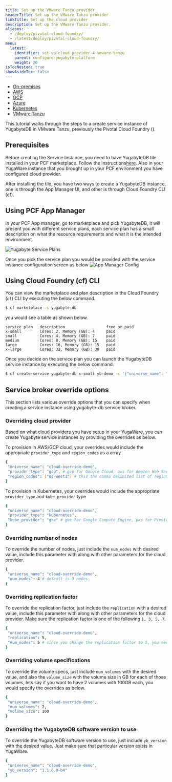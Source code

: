 ```yaml
---
title: Set up the VMware Tanzu provider
headerTitle: Set up the VMware Tanzu provider
linkTitle: Set up the cloud provider
description: Set up the VMware Tanzu provider.
aliases:
  - /deploy/pivotal-cloud-foundry/
  - /latest/deploy/pivotal-cloud-foundry/
menu:
  latest:
    identifier: set-up-cloud-provider-4-vmware-tanzu
    parent: configure-yugabyte-platform
    weight: 20
isTocNested: true
showAsideToc: false
---
```


<ul class="nav nav-tabs-alt nav-tabs-yb">

  <li>
    <a href="/latest/yugabyte-platform/configure-yugabyte-platform/set-up-cloud-provider/on-premises" class="nav-link">
      <i class="fas fa-building"></i>
      On-premises
    </a>
  </li>

  <li>
    <a href="/latest/yugabyte-platform/configure-yugabyte-platform/set-up-cloud-provider/aws" class="nav-link">
      <i class="fab fa-aws"></i>
      AWS
    </a>
  </li>

  <li>
    <a href="/latest/yugabyte-platform/configure-yugabyte-platform/set-up-cloud-provider/gcp" class="nav-link">
      <i class="fab fa-google" aria-hidden="true"></i>
      GCP
    </a>
  </li>

  <li>
    <a href="/latest/yugabyte-platform/configure-yugabyte-platform/set-up-cloud-provider/azure" class="nav-link">
      <i class="icon-azure" aria-hidden="true"></i>
      Azure
    </a>
  </li>

  <li>
    <a href="/latest/yugabyte-platform/configure-yugabyte-platform/set-up-cloud-provider/kubernetes" class="nav-link">
      <i class="fas fa-cubes" aria-hidden="true"></i>
      Kubernetes
    </a>
  </li>

  <li>
    <a href="/latest/yugabyte-platform/configure-yugabyte-platform/set-up-cloud-provider/vmware-tanzu" class="nav-link active">
      <i class="fas fa-cubes" aria-hidden="true"></i>
      VMware Tanzu
    </a>
  </li>

</ul>

This tutorial walks through the steps to a create service instance of YugabyteDB in VMware Tanzu, previously the Pivotal Cloud Foundry ().  

## Prerequisites

Before creating the Service Instance, you need to have YugabyteDB tile installed in your PCF marketplace. Follow the instructions[here](https://docs.pivotal.io/partners/yugabyte-db/). Also in your YugaWare instance that you brought up in your PCF environment you have configured cloud provider. 

After installing the tile, you have two ways to create a YugabyteDB instance, one is through the App Manager UI, and other is through Cloud Foundry CLI (cf).

## Using PCF App Manager

In your PCF App manager, go to marketplace and pick YugabyteDB, it will present you with different service plans, each service plan has a small description on what the resource requirements and what it is the intended environment.

![Yugabyte Service Plans](/images/deploy/pivotal-cloud-foundry/service-plan-choices.png)

Once you pick the service plan you would be provided with the service instance configuration screen as below ![App Manager Config](/images/deploy/pivotal-cloud-foundry/apps-manager-config.png)

## Using Cloud Foundry (cf) CLI

You can view the marketplace and plan description in the Cloud Foundry (`cf`) CLI by executing the below command.

```sh
$ cf marketplace -s yugabyte-db
```

you would see a table as shown below.

```
service plan   description                  free or paid
x-small        Cores: 2, Memory (GB): 4     paid
small          Cores: 4, Memory (GB): 7     paid
medium         Cores: 8, Memory (GB): 15    paid
large          Cores: 16, Memory (GB): 15   paid
x-large        Cores: 32, Memory (GB): 30   paid
```

Once you decide on the service plan you can launch the YugabyteDB service instance by executing the below command.

```sh
$ cf create-service yugabyte-db x-small yb-demo -c '{"universe_name": "yb-demo"}'
```

## Service broker override options

This section lists various override options that you can specify when creating a service instance using yugabyte-db service broker.

### Overriding cloud provider

Based on what cloud providers you have setup in your YugaWare, you can create Yugabyte service instances by providing
the overrides as below.

To provision in AWS/GCP cloud, your overrides would include the appropriate `provider_type` and `region_codes` as a array

```sh
{
 "universe_name": "cloud-override-demo",
 "provider_type": "gcp", # gcp for Google Cloud, aws for Amazon Web Service
 "region_codes": ["us-west1"] # this the comma delimited list of regions
}
```

To provision in Kubernetes, your overrides would include the appropriate `provider_type` and `kube_provider` type

```sh
{
 "universe_name": "cloud-override-demo",
 "provider_type": "kubernetes",
 "kube_provider": "gke" # gke for Google Compute Engine, pks for Pivotal Container Service (default)
}
```

### Overriding number of nodes

To override the number of nodes, just include the `num_nodes` with desired value, include this parameter with along with
other parameters for the cloud provider.

```sh
{
 "universe_name": "cloud-override-demo",
 "num_nodes": 4 # default is 3 nodes.
}
```

### Overriding replication factor

To override the replication factor, just include the `replication` with a desired value, include this parameter with along with
other parameters for the cloud provider. Make sure the replication factor is one of the following `1, 3, 5, 7`.

```sh
{
 "universe_name": "cloud-override-demo",
 "replication": 5,
 "num_nodes": 5 # since you change the replication factor to 5, you need to override the num_nodes to be 5 minimum.
}
```

### Overriding volume specifications

To override the volume specs, just include `num_volumes` with the desired value, and also the `volume_size` with the volume size
in GB for each of those volumes, lets say if you want to have 2 volumes with 100GB each, you would specify the overrides as below.

```sh
{
 "universe_name": "cloud-override-demo",
 "num_volumes": 2,
 "volume_size": 100
}
```

### Overriding the YugabyteDB software version to use

To override the YugabyteDB software version to use, just include `yb_version` with the desired value. Just make sure that particular
version exists in YugaWare.

```sh
{
 "universe_name": "cloud-override-demo",
 "yb_version": "1.1.6.0-b4"
}
```
